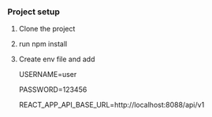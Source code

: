 ### Project setup
1. Clone the project

2. run npm install

3. Create env file and add

      USERNAME=user
      
      PASSWORD=123456
      
      REACT_APP_API_BASE_URL=http://localhost:8088/api/v1
